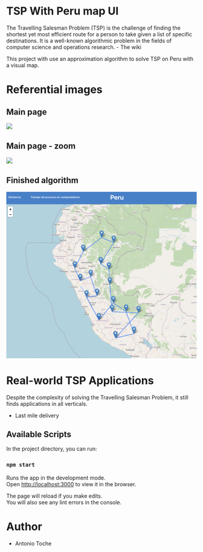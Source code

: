 # TSP With Peru map UI 

The Travelling Salesman Problem (TSP) is the challenge of finding the shortest yet most efficient route for a person to take given a list of specific destinations. It is a well-known algorithmic problem in the fields of computer science and operations research. - The wiki

This project with use an approximation algorithm to solve TSP on Peru with a visual map.

# Referential images

## Main page

![](./project/peru.png)


## Main page - zoom

![](./project/cities.png)

## Finished algorithm

![](./project/connection.png)



# Real-world TSP Applications

Despite the complexity of solving the Travelling Salesman Problem, it still finds applications in all verticals. 

- Last mile delivery


## Available Scripts

In the project directory, you can run:

### `npm start`

Runs the app in the development mode.\
Open [http://localhost:3000](http://localhost:3000) to view it in the browser.

The page will reload if you make edits.\
You will also see any lint errors in the console.


# Author
- Antonio Toche
